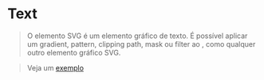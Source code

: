 # Text 
> O elemento SVG <text> é um elemento gráfico de texto. É possível aplicar um gradient, pattern, clipping path, mask ou filter ao <text>, como qualquer outro elemento gráfico SVG.

> Veja um [exemplo]([https://codepen.io/joelhenrique2000/pen/gOOOXzv](https://codepen.io/joelhenrique2000/pen/gOOOXzv))

